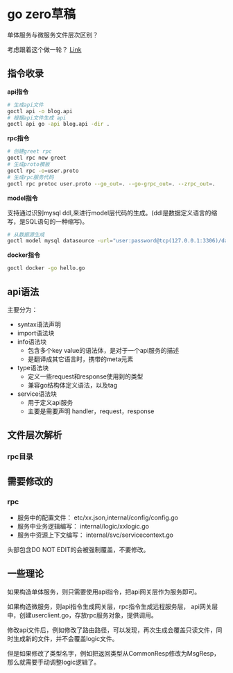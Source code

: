 # go zero草稿

单体服务与微服务文件层次区别？

考虑跟着这个做一轮？
[Link](https://www.cnblogs.com/kevinwan/p/15821971.html)

## 指令收录

**api指令**

```sh
# 生成api文件
goctl api -o blog.api
# 根据api文件生成 api
goctl api go -api blog.api -dir .
```

**rpc指令**

```sh
# 创建greet rpc
goctl rpc new greet
# 生成proto模板
goctl rpc -o=user.proto
# 生成rpc服务代码
goctl rpc protoc user.proto --go_out=. --go-grpc_out=. --zrpc_out=.
```

**model指令**

支持通过识别mysql ddl,来进行model层代码的生成。(ddl是数据定义语言的缩写，是SQL语句的一种缩写)。

```sh
# 从数据源生成
goctl model mysql datasource -url="user:password@tcp(127.0.0.1:3306)/database" -table="*" -dir="./model"
```

**docker指令**

```sh
goctl docker -go hello.go
```


## api语法

主要分为：

* syntax语法声明
* import语法块
* info语法块
  * 包含多个key value的语法体，是对于一个api服务的描述
  * 是翻译成其它语言时，携带的meta元素
* type语法块
  * 定义一些request和response使用到的类型
  * 兼容go结构体定义语法，以及tag
* service语法块
  * 用于定义api服务
  * 主要是需要声明 handler，request，response

## 文件层次解析

### rpc目录

## 需要修改的

### rpc

* 服务中的配置文件： etc/xx.json,internal/config/config.go
* 服务中业务逻辑编写： internal/logic/xxlogic.go
* 服务中资源上下文编写： internal/svc/servicecontext.go

头部包含DO NOT EDIT的会被强制覆盖，不要修改。

## 一些理论

如果构造单体服务，则只需要使用api指令，把api网关层作为服务即可。

如果构造微服务，则api指令生成网关层，rpc指令生成远程服务层，
api网关层中，创建userclient.go，存放rpc服务对象，提供调用。

修改api文件后，例如修改了路由路径，可以发现，再次生成会覆盖只读文件，同时生成新的文件，并不会覆盖logic文件。

但是如果修改了类型名字，例如把返回类型从CommonResp修改为MsgResp，那么就需要手动调整logic逻辑了。